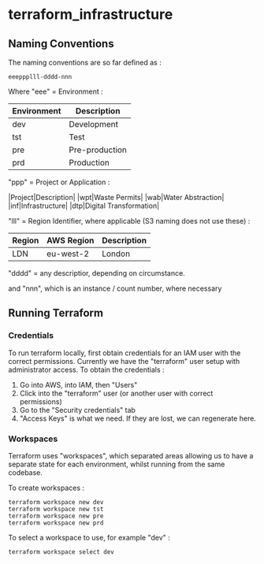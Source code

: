 # terraform_infrastructure

## Naming Conventions

The naming conventions are so far defined as : 

    eeeppplll-dddd-nnn

Where "eee" = Environment :

|Environment|Description|
|----|----|
|dev|Development|
|tst|Test|
|pre|Pre-production|
|prd|Production|

"ppp" = Project or Application : 

|Project|Description|
|wpt|Waste Permits|
|wab|Water Abstraction|
|inf|Infrastructure|
|dtp|Digital Transformation| 

"lll" = Region Identifier, where applicable (S3 naming does not use these) :

|Region|AWS Region|Description|
|----|----|----|
|LDN|eu-west-2|London|

"dddd" = any descriptior, depending on circumstance. 

and "nnn", which is an instance / count number, where necessary

## Running Terraform

### Credentials

To run terraform locally, first obtain credentials for an IAM user with the correct permissions. Currently we have the "terraform" user setup with administrator access. To obtain the credentials :

1. Go into AWS, into IAM, then "Users"
2. Click into the "terraform" user (or another user with correct permissions)
3. Go to the "Security credentials" tab
4. "Access Keys" is what we need. If they are lost, we can regenerate here.

### Workspaces

Terraform uses "workspaces", which separated areas allowing us to have a separate state for each environment, whilst running from the same codebase.

To create workspaces :

```
terraform workspace new dev
terraform workspace new tst
terraform workspace new pre
terraform workspace new prd
```

To select a workspace to use, for example "dev" : 

```
terraform workspace select dev
```
